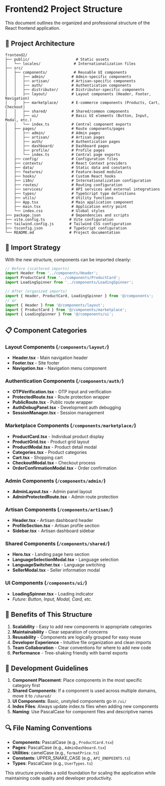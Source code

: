 # Frontend2 Project Structure

This document outlines the organized and professional structure of the React frontend application.

## 📁 Project Architecture

```
frontend2/
├── public/                     # Static assets
│   └── locales/               # Internationalization files
├── src/
│   ├── components/            # Reusable UI components
│   │   ├── admin/            # Admin-specific components
│   │   ├── artisan/          # Artisan-specific components  
│   │   ├── auth/             # Authentication components
│   │   ├── distributor/      # Distributor-specific components
│   │   ├── layout/           # Layout components (Header, Footer, Navigation)
│   │   ├── marketplace/      # E-commerce components (Products, Cart, Checkout)
│   │   ├── shared/           # Shared/common components
│   │   ├── ui/               # Basic UI elements (Button, Input, Modal, etc.)
│   │   └── index.ts          # Central component exports
│   ├── pages/                # Route components/pages
│   │   ├── admin/            # Admin pages
│   │   ├── artisan/          # Artisan pages
│   │   ├── auth/             # Authentication pages
│   │   ├── dashboard/        # Dashboard pages
│   │   ├── profile/          # Profile pages
│   │   └── index.ts          # Central page exports
│   ├── config/               # Configuration files
│   ├── contexts/             # React Context providers
│   ├── data/                 # Static data and constants
│   ├── features/             # Feature-based modules
│   ├── hooks/                # Custom React hooks
│   ├── i18n/                 # Internationalization configuration
│   ├── routes/               # Routing configuration
│   ├── services/             # API services and external integrations
│   ├── types/                # TypeScript type definitions
│   ├── utils/                # Utility functions
│   ├── App.tsx               # Main application component
│   ├── main.tsx              # Application entry point
│   └── index.css             # Global styles
├── package.json              # Dependencies and scripts
├── vite.config.ts           # Vite configuration
├── tailwind.config.js       # Tailwind CSS configuration
├── tsconfig.json            # TypeScript configuration
└── README.md                # Project documentation
```

## 🔧 Import Strategy

With the new structure, components can be imported cleanly:

```typescript
// Before (scattered imports)
import Header from '../components/Header';
import ProductCard from '../components/ProductCard';
import LoadingSpinner from '../components/LoadingSpinner';

// After (organized imports)
import { Header, ProductCard, LoadingSpinner } from '@/components';
// or
import { Header } from '@/components/layout';
import { ProductCard } from '@/components/marketplace';
import { LoadingSpinner } from '@/components/ui';
```

## 📋 Component Categories

### Layout Components (`/components/layout/`)
- **Header.tsx** - Main navigation header
- **Footer.tsx** - Site footer
- **Navigation.tsx** - Navigation menu component

### Authentication Components (`/components/auth/`)
- **OTPVerification.tsx** - OTP input and verification
- **ProtectedRoute.tsx** - Route protection wrapper
- **PublicRoute.tsx** - Public route wrapper
- **AuthDebugPanel.tsx** - Development auth debugging
- **SessionManager.tsx** - Session management

### Marketplace Components (`/components/marketplace/`)
- **ProductCard.tsx** - Individual product display
- **ProductGrid.tsx** - Product grid layout
- **ProductModal.tsx** - Product detail modal
- **Categories.tsx** - Product categories
- **Cart.tsx** - Shopping cart
- **CheckoutModal.tsx** - Checkout process
- **OrderConfirmationModal.tsx** - Order confirmation

### Admin Components (`/components/admin/`)
- **AdminLayout.tsx** - Admin panel layout
- **AdminProtectedRoute.tsx** - Admin route protection

### Artisan Components (`/components/artisan/`)
- **Header.tsx** - Artisan dashboard header
- **ProfileSection.tsx** - Artisan profile section
- **Sidebar.tsx** - Artisan dashboard sidebar

### Shared Components (`/components/shared/`)
- **Hero.tsx** - Landing page hero section
- **LanguageSelectionModal.tsx** - Language selection
- **LanguageSwitcher.tsx** - Language switching
- **SellerModal.tsx** - Seller information modal

### UI Components (`/components/ui/`)
- **LoadingSpinner.tsx** - Loading indicator
- *Future: Button, Input, Modal, Card, etc.*

## 🚀 Benefits of This Structure

1. **Scalability** - Easy to add new components in appropriate categories
2. **Maintainability** - Clear separation of concerns
3. **Reusability** - Components are logically grouped for easy reuse
4. **Developer Experience** - Intuitive file organization and clean imports
5. **Team Collaboration** - Clear conventions for where to add new code
6. **Performance** - Tree-shaking friendly with barrel exports

## 📝 Development Guidelines

1. **Component Placement**: Place components in the most specific category first
2. **Shared Components**: If a component is used across multiple domains, move it to `/shared/`
3. **UI Components**: Basic, unstyled components go in `/ui/`
4. **Index Files**: Always update index.ts files when adding new components
5. **Naming**: Use PascalCase for component files and descriptive names

## 🔍 File Naming Conventions

- **Components**: PascalCase (e.g., `ProductCard.tsx`)
- **Pages**: PascalCase (e.g., `AdminDashboard.tsx`)
- **Utilities**: camelCase (e.g., `formatPrice.ts`)
- **Constants**: UPPER_SNAKE_CASE (e.g., `API_ENDPOINTS.ts`)
- **Types**: PascalCase (e.g., `UserTypes.ts`)

This structure provides a solid foundation for scaling the application while maintaining code quality and developer productivity.
